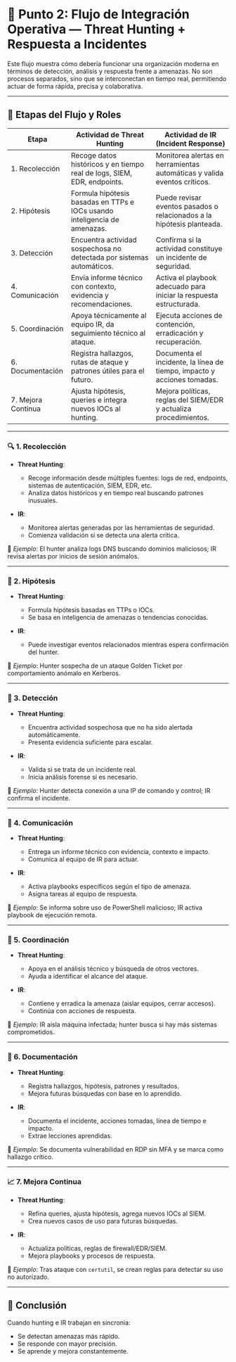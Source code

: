 # 🧠 Punto 2: Flujo de Integración Operativa — Threat Hunting + Respuesta a Incidentes

Este flujo muestra cómo debería funcionar una organización moderna en términos de detección, análisis y respuesta frente a amenazas. No son procesos separados, sino que se interconectan en tiempo real, permitiendo actuar de forma rápida, precisa y colaborativa.

---

## 🧩 Etapas del Flujo y Roles

| Etapa | Actividad de **Threat Hunting** | Actividad de **IR (Incident Response)** |
|-------|----------------------------------|------------------------------------------|
| 1. Recolección | Recoge datos históricos y en tiempo real de logs, SIEM, EDR, endpoints. | Monitorea alertas en herramientas automáticas y valida eventos críticos. |
| 2. Hipótesis | Formula hipótesis basadas en TTPs e IOCs usando inteligencia de amenazas. | Puede revisar eventos pasados o relacionados a la hipótesis planteada. |
| 3. Detección | Encuentra actividad sospechosa no detectada por sistemas automáticos. | Confirma si la actividad constituye un incidente de seguridad. |
| 4. Comunicación | Envía informe técnico con contexto, evidencia y recomendaciones. | Activa el playbook adecuado para iniciar la respuesta estructurada. |
| 5. Coordinación | Apoya técnicamente al equipo IR, da seguimiento técnico al ataque. | Ejecuta acciones de contención, erradicación y recuperación. |
| 6. Documentación | Registra hallazgos, rutas de ataque y patrones útiles para el futuro. | Documenta el incidente, la línea de tiempo, impacto y acciones tomadas. |
| 7. Mejora Continua | Ajusta hipótesis, queries e integra nuevos IOCs al hunting. | Mejora políticas, reglas del SIEM/EDR y actualiza procedimientos. |


---

### 🔍 1. Recolección

- **Threat Hunting**:
  - Recoge información desde múltiples fuentes: logs de red, endpoints, sistemas de autenticación, SIEM, EDR, etc.
  - Analiza datos históricos y en tiempo real buscando patrones inusuales.

- **IR**:
  - Monitorea alertas generadas por las herramientas de seguridad.
  - Comienza validación si se detecta una alerta crítica.

🔧 *Ejemplo*: El hunter analiza logs DNS buscando dominios maliciosos; IR revisa alertas por inicios de sesión anómalos.

---

### 🧠 2. Hipótesis

- **Threat Hunting**:
  - Formula hipótesis basadas en TTPs o IOCs.
  - Se basa en inteligencia de amenazas o tendencias conocidas.

- **IR**:
  - Puede investigar eventos relacionados mientras espera confirmación del hunter.

🔧 *Ejemplo*: Hunter sospecha de un ataque Golden Ticket por comportamiento anómalo en Kerberos.

---

### 🚨 3. Detección

- **Threat Hunting**:
  - Encuentra actividad sospechosa que no ha sido alertada automáticamente.
  - Presenta evidencia suficiente para escalar.

- **IR**:
  - Valida si se trata de un incidente real.
  - Inicia análisis forense si es necesario.

🔧 *Ejemplo*: Hunter detecta conexión a una IP de comando y control; IR confirma el incidente.

---

### 📢 4. Comunicación

- **Threat Hunting**:
  - Entrega un informe técnico con evidencia, contexto e impacto.
  - Comunica al equipo de IR para actuar.

- **IR**:
  - Activa playbooks específicos según el tipo de amenaza.
  - Asigna tareas al equipo de respuesta.

🔧 *Ejemplo*: Se informa sobre uso de PowerShell malicioso; IR activa playbook de ejecución remota.

---

### 🤝 5. Coordinación

- **Threat Hunting**:
  - Apoya en el análisis técnico y búsqueda de otros vectores.
  - Ayuda a identificar el alcance del ataque.

- **IR**:
  - Contiene y erradica la amenaza (aislar equipos, cerrar accesos).
  - Continúa con acciones de respuesta.

🔧 *Ejemplo*: IR aísla máquina infectada; hunter busca si hay más sistemas comprometidos.

---

### 📄 6. Documentación

- **Threat Hunting**:
  - Registra hallazgos, hipótesis, patrones y resultados.
  - Mejora futuras búsquedas con base en lo aprendido.

- **IR**:
  - Documenta el incidente, acciones tomadas, línea de tiempo e impacto.
  - Extrae lecciones aprendidas.

🔧 *Ejemplo*: Se documenta vulnerabilidad en RDP sin MFA y se marca como hallazgo crítico.

---

### 📈 7. Mejora Continua

- **Threat Hunting**:
  - Refina queries, ajusta hipótesis, agrega nuevos IOCs al SIEM.
  - Crea nuevos casos de uso para futuras búsquedas.

- **IR**:
  - Actualiza políticas, reglas de firewall/EDR/SIEM.
  - Mejora playbooks y procesos de respuesta.

🔧 *Ejemplo*: Tras ataque con `certutil`, se crean reglas para detectar su uso no autorizado.

---

## 🧪 Conclusión

Cuando hunting e IR trabajan en sincronía:

- Se detectan amenazas más rápido.
- Se responde con mayor precisión.
- Se aprende y mejora constantemente.



